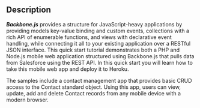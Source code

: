 ## Description

***Backbone.js*** provides a structure for JavaScript-heavy applications by providing models key-value binding and custom events, collections with a rich API of enumerable functions, and views with declarative event handling, while connecting it all to your existing application over a RESTful JSON interface. This quick start tutorial demonstrates both a PHP and Node.js mobile web application structured using Backbone.js that pulls data from Salesforce using the REST API. In this quick start you will learn how to take this mobile web app and deploy it to Heroku.

The samples include a contact management app that provides basic CRUD access to the Contact standard object. Using this app, users can view, update, add and delete Contact records from any mobile device with a modern browser. 
